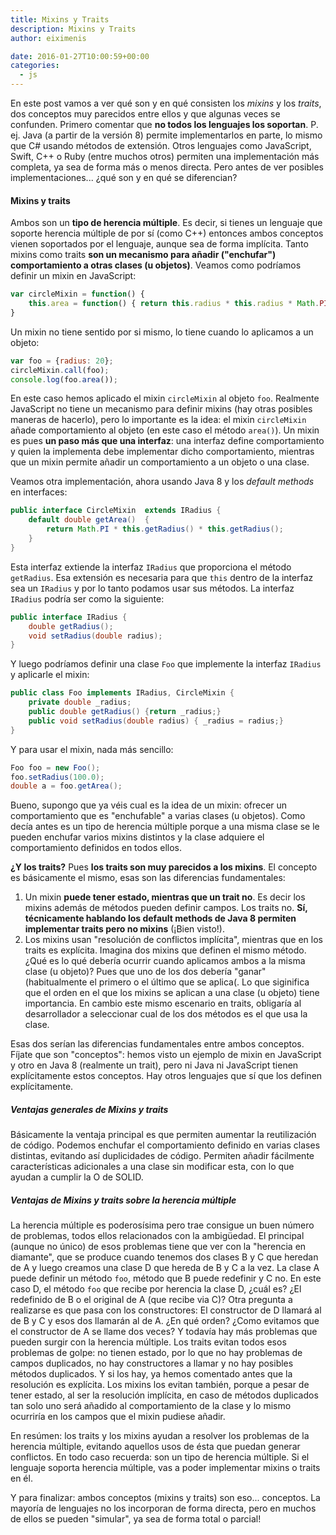 ```yaml
---
title: Mixins y Traits
description: Mixins y Traits
author: eiximenis

date: 2016-01-27T10:00:59+00:00
categories:
  - js
---
```

En este post vamos a ver qué son y en qué consisten los _mixins_ y los _traits_, dos conceptos muy parecidos entre ellos y que algunas veces se confunden.
Primero comentar que __no todos los lenguajes los soportan__. P. ej. Java (a partir de la versión 8) permite implementarlos en parte, lo mismo que C# usando métodos de extensión. Otros lenguajes como JavaScript, Swift, C++ o Ruby (entre muchos otros) permiten una implementación más completa, ya sea de forma más o menos directa.
Pero antes de ver posibles implementaciones... ¿qué son y en qué se diferencian?

#### Mixins y traits
Ambos son un __tipo de herencia múltiple__. Es decir, si tienes un lenguaje que soporte herencia múltiple de por sí (como C++) entonces ambos conceptos vienen soportados por el lenguaje, aunque sea de forma implícita.
Tanto mixins como traits __son un mecanismo para añadir ("enchufar") comportamiento a otras clases (u objetos)__. Veamos como podríamos definir un mixin en JavaScript:

```javascript
var circleMixin = function() {
	this.area = function() { return this.radius * this.radius * Math.PI};
}
```
Un mixin no tiene sentido por si mismo, lo tiene cuando lo aplicamos a un objeto:

```javascript
var foo = {radius: 20};
circleMixin.call(foo);
console.log(foo.area());
```
En este caso hemos aplicado el mixin `circleMixin` al objeto `foo`. Realmente JavaScript no tiene un mecanismo para definir mixins (hay otras posibles maneras de hacerlo), pero lo importante es la idea: el mixin `circleMixin` añade comportamiento al objeto (en este caso el método `area()`).
Un mixin es pues __un paso más que una interfaz__: una interfaz define comportamiento y quien la implementa debe implementar dicho comportamiento, mientras que un mixin permite añadir un comportamiento a un objeto o una clase.

Veamos otra implementación, ahora usando Java 8 y los _default methods_ en interfaces:

```java
public interface CircleMixin  extends IRadius {
    default double getArea()  {
        return Math.PI * this.getRadius() * this.getRadius();
    }
}
```
Esta interfaz extiende la interfaz `IRadius` que proporciona el método `getRadius`. Esa extensión es necesaria para que `this` dentro de la interfaz sea un `IRadius` y por lo tanto podamos usar sus métodos. La interfaz `IRadius` podría ser como la siguiente:

```java
public interface IRadius {
    double getRadius();
    void setRadius(double radius);
}
```

Y luego podríamos definir una clase `Foo` que implemente la interfaz `IRadius` y aplicarle el mixin:

```java
public class Foo implements IRadius, CircleMixin {
    private double _radius;
    public double getRadius() {return _radius;}
    public void setRadius(double radius) { _radius = radius;}
}
```
Y para usar el mixin, nada más sencillo:

```java
Foo foo = new Foo();
foo.setRadius(100.0);
double a = foo.getArea();
```
Bueno, supongo que ya véis cual es la idea de un mixin: ofrecer un comportamiento que es "enchufable" a varias clases (u objetos). Como decía antes es un tipo de herencia múltiple porque a una misma clase se le pueden enchufar varios mixins distintos y la clase adquiere el comportamiento definidos en todos ellos.

__¿Y los traits?__ Pues __los traits son muy parecidos a los mixins__. El concepto es básicamente el mismo, esas son las diferencias fundamentales:
1. Un mixin __puede tener estado, mientras que un trait no__. Es decir los mixins además de métodos pueden definir campos. Los traits no. __Sí, técnicamente hablando los default methods de Java 8 permiten implementar traits pero no mixins__ (¡Bien visto!).
2. Los mixins usan "resolución de conflictos implícita", mientras que en los traits es explícita. Imagina dos mixins que definen el mismo método. ¿Qué es lo qué debería ocurrir cuando aplicamos ambos a la misma clase (u objeto)? Pues que uno de los dos debería "ganar" (habitualmente el primero o el último que se aplica(. Lo que siginifica que el orden en el que los mixins se aplican a una clase (u objeto) tiene importancia. En cambio este mismo escenario en traits, obligaría al desarrollador a seleccionar cual de los dos métodos es el que usa la clase. 

Esas dos serían las diferencias fundamentales entre ambos conceptos. Fíjate que son "conceptos": hemos visto un ejemplo de mixin en JavaScript y otro en Java 8 (realmente un trait), pero ni Java ni JavaScript tienen explícitamente estos conceptos. Hay otros lenguajes que sí que los definen explícitamente.

##### Ventajas generales de Mixins y traits
Básicamente la ventaja principal es que permiten aumentar la reutilización de código. Podemos enchufar el comportamiento definido en varias clases distintas, evitando así duplicidades de código.
Permiten añadir fácilmente características adicionales a una clase sin modificar esta, con lo que ayudan a cumplir la O de SOLID.

##### Ventajas de Mixins y traits sobre la herencia múltiple
La herencia múltiple es poderosísima pero trae consigue un buen número de problemas, todos ellos relacionados con la ambigüedad. El principal (aunque no único) de esos problemas tiene que ver con la "herencia en diamante", que se produce cuando tenemos dos clases B y C que heredan de A y luego creamos una clase D que hereda de B y C a la vez. La clase A puede definir un método `foo`, método que B puede redefinir y C no. En este caso D, el método `foo` que recibe por herencia la clase D, ¿cuál es? ¿El redefinido de B o el original de A (que recibe via C)? Otra pregunta a realizarse es que pasa con los constructores: El constructor de D llamará al de B y C y esos dos llamarán al de A. ¿En qué orden? ¿Como evitamos que el constructor de A se llame dos veces? Y todavía hay más problemas que pueden surgir con la herencia múltiple.
Los traits evitan todos esos problemas de golpe: no tienen estado, por lo que no hay problemas de campos duplicados, no hay constructores a llamar y no hay posibles métodos duplicados. Y si los hay, ya hemos comentado antes que la resolución es explícita.
Los mixins los evitan también, porque a pesar de tener estado, al ser la resolución implícita, en caso de métodos duplicados tan solo uno será añadido al comportamiento de la clase y lo mismo ocurriría en los campos que el mixin pudiese añadir.

En resúmen: los traits y los mixins ayudan a resolver los problemas de la herencia múltiple, evitando aquellos usos de ésta que puedan generar conflictos.
En todo caso recuerda: son un tipo de herencia múltiple. Si el lenguaje soporta herencia múltiple, vas a poder implementar mixins o traits en él.

Y para finalizar: ambos conceptos (mixins y traits) son eso... conceptos. La mayoría de lenguajes no los incorporan de forma directa, pero en muchos de ellos se pueden "simular", ya sea de forma total o parcial!